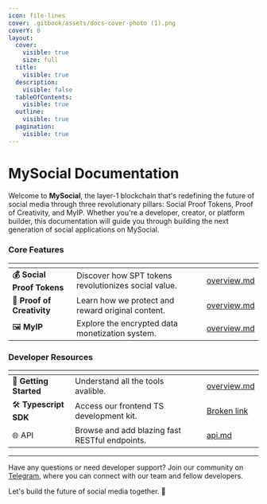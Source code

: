 ```yaml
---
icon: file-lines
cover: .gitbook/assets/docs-cover-photo (1).png
coverY: 0
layout:
  cover:
    visible: true
    size: full
  title:
    visible: true
  description:
    visible: false
  tableOfContents:
    visible: true
  outline:
    visible: true
  pagination:
    visible: true
---
```


# MySocial Documentation

Welcome to **MySocial**, the layer-1 blockchain that's redefining the future of social media through three revolutionary pillars: Social Proof Tokens, Proof of Creativity, and MyIP. Whether you're a developer, creator, or platform builder, this documentation will guide you through building the next generation of social applications on MySocial.

### Core Features

<table data-view="cards"><thead><tr><th></th><th></th><th data-hidden data-card-cover data-type="files"></th><th data-hidden></th><th data-hidden data-card-target data-type="content-ref"></th></tr></thead><tbody><tr><td><strong>💰 Social Proof Tokens</strong></td><td>Discover how SPT tokens revolutionizes social value.</td><td></td><td></td><td><a href="social-proof-tokens/overview.md">overview.md</a></td></tr><tr><td>🎨 <strong>Proof of Creativity</strong></td><td>Learn how we protect and reward original content.</td><td></td><td></td><td><a href="proof-of-creativity/overview.md">overview.md</a></td></tr><tr><td>🖼️ <strong>MyIP</strong></td><td>Explore the encrypted data monetization system.</td><td></td><td></td><td><a href="my-information-property/overview.md">overview.md</a></td></tr></tbody></table>

### Developer Resources

<table data-view="cards"><thead><tr><th></th><th></th><th data-hidden data-card-cover data-type="files"></th><th data-hidden></th><th data-hidden data-card-target data-type="content-ref"></th></tr></thead><tbody><tr><td><strong>🚀 Getting Started</strong></td><td>Understand all the tools avalible.</td><td></td><td></td><td><a href="developers/overview.md">overview.md</a></td></tr><tr><td>🛠️ <strong>Typescript SDK</strong></td><td>Access our frontend TS development kit.</td><td></td><td></td><td><a href="broken-reference">Broken link</a></td></tr><tr><td>🌐 API</td><td>Browse and add blazing fast RESTful endpoints.</td><td></td><td></td><td><a href="developers/api.md">api.md</a></td></tr></tbody></table>

***

Have any questions or need developer support? Join our community on [Telegram](https://t.me/mysocial_chain), where you can connect with our team and fellow developers.

Let's build the future of social media together. 🚀
